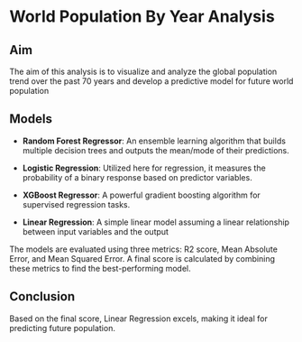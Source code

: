 # World Population By Year Analysis
## Aim
The aim of this analysis is to visualize and analyze the global population trend over the past 70 years and develop a predictive model for future world population

## Models
* **Random Forest Regressor**: An ensemble learning algorithm that builds multiple decision trees and outputs the mean/mode of their predictions.

* **Logistic Regression**: Utilized here for regression, it measures the probability of a binary response based on predictor variables.

* **XGBoost Regressor**: A powerful gradient boosting algorithm for supervised regression tasks.

* **Linear Regression**: A  simple linear model assuming a linear relationship between input variables and the output

The models are evaluated using three metrics: R2 score, Mean Absolute Error, and Mean Squared Error. A final score is calculated by combining these metrics to find the best-performing model.


## Conclusion
Based on the final score, Linear Regression excels, making it ideal for predicting future population.

